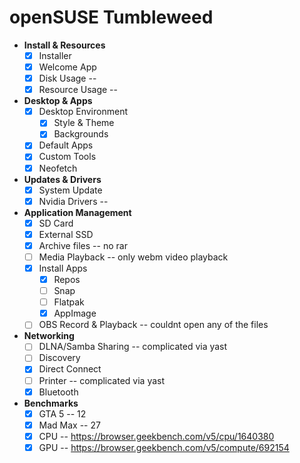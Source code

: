 # openSUSE Tumbleweed

- **Install & Resources**
  - [x] Installer
  - [x] Welcome App
  - [x] Disk Usage --
  - [x] Resource Usage --
- **Desktop & Apps**
  - [x] Desktop Environment
    - [x] Style & Theme
    - [x] Backgrounds
  - [x] Default Apps
  - [x] Custom Tools
  - [x] Neofetch
- **Updates & Drivers**
  - [x] System Update
  - [x] Nvidia Drivers --
- **Application Management**
  - [x] SD Card
  - [x] External SSD
  - [x] Archive files -- no rar
  - [ ] Media Playback -- only webm video playback
  - [x] Install Apps
    - [x] Repos
    - [ ] Snap
    - [ ] Flatpak
    - [x] AppImage
  - [ ] OBS Record & Playback -- couldnt open any of the files
- **Networking**
  - [ ] DLNA/Samba Sharing -- complicated via yast
  - [ ] Discovery
  - [x] Direct Connect
  - [ ] Printer -- complicated via yast
  - [x] Bluetooth
- **Benchmarks**
  - [x] GTA 5 -- 12
  - [x] Mad Max -- 27
  - [x] CPU -- https://browser.geekbench.com/v5/cpu/1640380
  - [x] GPU -- https://browser.geekbench.com/v5/compute/692154
